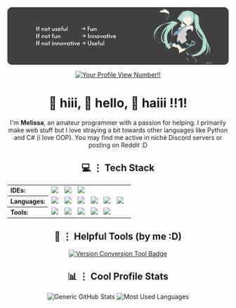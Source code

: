 <a href="https://pinterest.com/pin/367254544633814312">
  <img src="images/banner.jpg" alt="really super duper cool banner :3" style="display:block; margin:0 auto; border-radius:10px;">
</a>

<div align="center">

[![Your Profile View Number!!](https://count.getloli.com/@MelissaSievertsson?name=MelissaSievertsson&theme=original-new&padding=7&offset=0&align=center&scale=1&pixelated=1&darkmode=1)](https://count.getloli.com/)

</div>

<div align='center'>
  <h1>👋 hiii, 👋 hello, 👋 haiii !!1!</h1>
  <p>
    I'm <b>Melissa</b>, an amateur programmer with a passion for helping. I primarily make web stuff but I love straying a bit towards other languages like Python and C# (i love OOP). You may find me active in niché Discord servers or posting on Reddit :D
  </p>
</div>

<div align='center'>
  <h2>💻 ⋮ Tech Stack</h2>
  <table>
    <tr>
      <th align="left">IDEs:</th>
      <td>
        <img src="https://cdn.jsdelivr.net/gh/devicons/devicon/icons/intellij/intellij-original.svg" width="40" style="margin-right: 10px;" />
        <img src="https://cdn.jsdelivr.net/gh/devicons/devicon/icons/visualstudio/visualstudio-original.svg" width="40" style="margin-right: 10px;" />
        <img src="https://cdn.jsdelivr.net/gh/devicons/devicon/icons/vscode/vscode-original.svg" width="40" style="margin-right: 10px;" />
      </td>
    </tr>
    <tr>
      <th align="left">Languages:</th>
      <td>
        <img src="https://cdn.jsdelivr.net/gh/devicons/devicon/icons/html5/html5-original.svg" width="40" style="margin-right: 10px;" />
        <img src="https://cdn.jsdelivr.net/gh/devicons/devicon/icons/css3/css3-original.svg" width="40" style="margin-right: 10px;" />
        <img src="https://cdn.jsdelivr.net/gh/devicons/devicon/icons/javascript/javascript-original.svg" width="40" style="margin-right: 10px;" />
        <img src="https://cdn.jsdelivr.net/gh/devicons/devicon/icons/python/python-original.svg" width="40" style="margin-right: 10px;" />
        <img src="https://cdn.jsdelivr.net/gh/devicons/devicon/icons/csharp/csharp-original.svg" width="40" style="margin-right: 10px;" />
        <img src="https://cdn.jsdelivr.net/gh/devicons/devicon/icons/java/java-original.svg" width="40" style="margin-right: 10px;" />
      </td>
    </tr>
    <tr>
      <th align="left">Tools:</th>
      <td>
        <img src="https://cdn.jsdelivr.net/gh/devicons/devicon/icons/windows11/windows11-original.svg" width="40" style="margin-right: 10px;" />
        <img src="https://cdn.jsdelivr.net/gh/devicons/devicon/icons/firefox/firefox-original.svg" width="40" style="margin-right: 10px;" />
        <img src="https://cdn.jsdelivr.net/gh/devicons/devicon/icons/github/github-original.svg" width="40" style="margin-right: 10px;" />
        <img src="https://cdn.jsdelivr.net/gh/devicons/devicon/icons/git/git-original.svg" width="40" style="margin-right: 10px;" />
        <img src="https://cdn.jsdelivr.net/gh/devicons/devicon/icons/unity/unity-original.svg" width="40" style="margin-right: 10px;" />
      </td>
    </tr>
  </table>
</div>

<div align="center">
  <h2>🔧 ⋮ Helpful Tools (by me :D)</h2>

  <a href="https://melissasievertsson.github.io/VersionConversion">
    <img 
      src="https://img.shields.io/badge/Version_Conversion-Minecraft_Mod_Tool-blueviolet?style=for-the-badge&logo=minecraft&logoColor=white" 
      alt="Version Conversion Tool Badge">
  </a>
</div>

<div align='center'>
    <h2>📊 ⋮ Cool Profile Stats</h2>
    <picture>
        <source media="(prefers-color-scheme: dark)" srcset="https://github-readme-stats.vercel.app/api?username=MelissaSievertsson&show_icons=true&theme=github_dark">
        <img src='https://github-readme-stats.vercel.app/api?username=MelissaSievertsson&show_icons=true&theme=transparent' alt='Generic GitHub Stats'>
    </picture>
    <picture>
      <source media="(prefers-color-scheme: dark)" srcset="https://github-readme-stats.vercel.app/api/top-langs/?username=MelissaSievertsson&theme=github_dark">
      <img src="https://github-readme-stats.vercel.app/api/top-langs/?username=MelissaSievertsson" alt="Most Used Languages" height="195">
    </picture>
</div>
